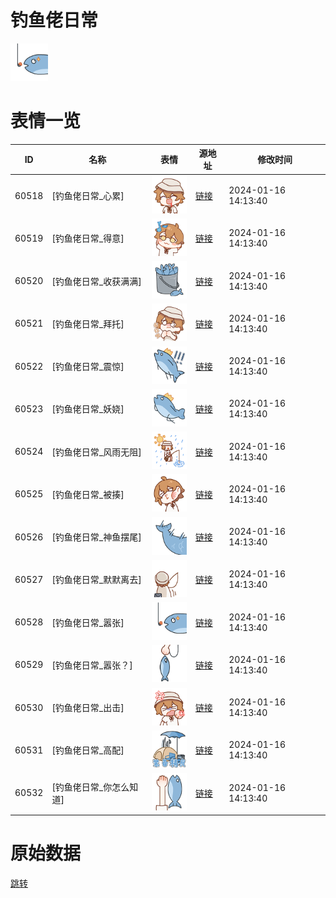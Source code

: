 # 钓鱼佬日常

<img src="./cover.png" height="60" alt="cover" />

# 表情一览

|ID|名称|表情|源地址|修改时间|
|----|----|----|----|----|
|60518|[钓鱼佬日常_心累]|<img src="./pic/060518_%5B钓鱼佬日常_心累%5D.png" height="60" alt="心累"/>|[链接](https://i0.hdslb.com/bfs/garb/8180faf57a8fb6b5d9bf9b8973ee660c553962d0.png)|2024-01-16 14:13:40|
|60519|[钓鱼佬日常_得意]|<img src="./pic/060519_%5B钓鱼佬日常_得意%5D.png" height="60" alt="得意"/>|[链接](https://i0.hdslb.com/bfs/garb/6b02755ad35bb3afcfe47d7655b907789cc33dac.png)|2024-01-16 14:13:40|
|60520|[钓鱼佬日常_收获满满]|<img src="./pic/060520_%5B钓鱼佬日常_收获满满%5D.png" height="60" alt="收获满满"/>|[链接](https://i0.hdslb.com/bfs/garb/161e1ce68b3ca7f91231cc4012425defb1d99ba4.png)|2024-01-16 14:13:40|
|60521|[钓鱼佬日常_拜托]|<img src="./pic/060521_%5B钓鱼佬日常_拜托%5D.png" height="60" alt="拜托"/>|[链接](https://i0.hdslb.com/bfs/garb/34c4990ba31fafe6bf0772ead3ba0a2ec1dc1b4c.png)|2024-01-16 14:13:40|
|60522|[钓鱼佬日常_震惊]|<img src="./pic/060522_%5B钓鱼佬日常_震惊%5D.png" height="60" alt="震惊"/>|[链接](https://i0.hdslb.com/bfs/garb/319c0a5233d4a5495a9ea4be22048ef635cd2145.png)|2024-01-16 14:13:40|
|60523|[钓鱼佬日常_妖娆]|<img src="./pic/060523_%5B钓鱼佬日常_妖娆%5D.png" height="60" alt="妖娆"/>|[链接](https://i0.hdslb.com/bfs/garb/e9b218ad3ec9053c70f933a732d89d69b1bb972f.png)|2024-01-16 14:13:40|
|60524|[钓鱼佬日常_风雨无阻]|<img src="./pic/060524_%5B钓鱼佬日常_风雨无阻%5D.png" height="60" alt="风雨无阻"/>|[链接](https://i0.hdslb.com/bfs/garb/73fc205168c61fb4ef6a821bc467ad48e49fafe2.png)|2024-01-16 14:13:40|
|60525|[钓鱼佬日常_被揍]|<img src="./pic/060525_%5B钓鱼佬日常_被揍%5D.png" height="60" alt="被揍"/>|[链接](https://i0.hdslb.com/bfs/garb/bfc66f88f3b9e9b45a56182735a99873e7d8b276.png)|2024-01-16 14:13:40|
|60526|[钓鱼佬日常_神鱼摆尾]|<img src="./pic/060526_%5B钓鱼佬日常_神鱼摆尾%5D.png" height="60" alt="神鱼摆尾"/>|[链接](https://i0.hdslb.com/bfs/garb/bf7fbd45b9ec8325fc7086210304c76403a0fc37.png)|2024-01-16 14:13:40|
|60527|[钓鱼佬日常_默默离去]|<img src="./pic/060527_%5B钓鱼佬日常_默默离去%5D.png" height="60" alt="默默离去"/>|[链接](https://i0.hdslb.com/bfs/garb/8d405339810b0b43d2da6fb5da4182579b2ddd34.png)|2024-01-16 14:13:40|
|60528|[钓鱼佬日常_嚣张]|<img src="./pic/060528_%5B钓鱼佬日常_嚣张%5D.png" height="60" alt="嚣张"/>|[链接](https://i0.hdslb.com/bfs/garb/a807580b5aee8a75a28b237baf174b1fc78fa345.png)|2024-01-16 14:13:40|
|60529|[钓鱼佬日常_嚣张？]|<img src="./pic/060529_%5B钓鱼佬日常_嚣张？%5D.png" height="60" alt="嚣张？"/>|[链接](https://i0.hdslb.com/bfs/garb/776512406488bbb7d6f92ea37d457ed30d8c6f35.png)|2024-01-16 14:13:40|
|60530|[钓鱼佬日常_出击]|<img src="./pic/060530_%5B钓鱼佬日常_出击%5D.png" height="60" alt="出击"/>|[链接](https://i0.hdslb.com/bfs/garb/739d3e56c15e765568f0d7c91c16dca8a8a30b70.png)|2024-01-16 14:13:40|
|60531|[钓鱼佬日常_高配]|<img src="./pic/060531_%5B钓鱼佬日常_高配%5D.png" height="60" alt="高配"/>|[链接](https://i0.hdslb.com/bfs/garb/d2bc0439a5b803d572b96e4499f9c2151f6713e5.png)|2024-01-16 14:13:40|
|60532|[钓鱼佬日常_你怎么知道]|<img src="./pic/060532_%5B钓鱼佬日常_你怎么知道%5D.png" height="60" alt="你怎么知道"/>|[链接](https://i0.hdslb.com/bfs/garb/b644b4c1539faafae2f2994cd0cbfbbfc1ded819.png)|2024-01-16 14:13:40|

# 原始数据

[跳转](./raw.json)

